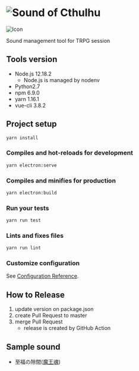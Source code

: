 # ![Sound of Cthulhu](./icons/Images/logo1.png "logo")

![Icon](./icons/Images/android/mipmap-xxxhdpi/ic_launcher.png "icon")

Sound management tool for TRPG session

## Tools version

- Node.js 12.18.2
  - Node.js is managed by nodenv
- Python2.7
- npm 6.9.0
- yarn 1.16.1
- vue-cli 3.8.2

## Project setup

```sh
yarn install
```

### Compiles and hot-reloads for development

```sh
yarn electron:serve
```

### Compiles and minifies for production

```sh
yarn electron:build
```

### Run your tests

```sh
yarn run test
```

### Lints and fixes files

```sh
yarn run lint
```

### Customize configuration

See [Configuration Reference](https://cli.vuejs.org/config/).

## How to Release

1. update version on package.json
2. create Pull Request to master
3. merge Pull Request
   - release is created by GitHub Action

## Sample sound

- 至福の隙間([魔王魂](https://maoudamashii.jokersounds.com/))
